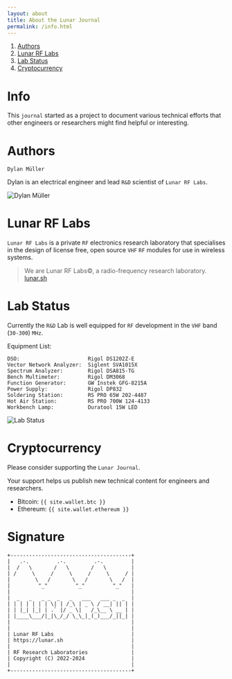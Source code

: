 ```yaml
---
layout: about
title: About the Lunar Journal
permalink: /info.html
---
```


<meta name="robots" content="noindex">

1. [Authors](#authors)
2. [Lunar RF Labs](#lunar-rf-labs)
3. [Lab Status](#lab-status)
4. [Cryptocurrency](#cryptocurrency)

# Info

This `journal` started as a project to document various technical efforts that
other engineers or researchers might find helpful or interesting.

# Authors

`Dylan Müller` 

Dylan is an electrical engineer and lead `R&D` scientist of `Lunar RF Labs`. 

![Dylan Müller](https://lunarjournal.github.io/images/personal/me_bw.jpeg)

# Lunar RF Labs

`Lunar RF Labs` is a private `RF` electronics research laboratory that
specialises in the design of license free, open source `VHF` `RF` modules for use
in wireless systems. 

> We are Lunar RF Labs©, a radio-frequency research laboratory. <br>
[lunar.sh](https://lunar.sh)

# Lab Status

Currently the `R&D` Lab is well equipped for `RF` development in the `VHF` band (`30-300`) `MHz`.

Equipment List:

```
DSO:                      Rigol DS1202Z-E
Vector Network Analyzer:  Siglent SVA1015X
Spectrum Analyzer:        Rigol DSA815-TG
Bench Multimeter:         Rigol DM3068
Function Generator:       GW Instek GFG-8215A
Power Supply:             Rigol DP832
Soldering Station:        RS PRO 65W 202-4487
Hot Air Station:          RS PRO 700W 124-4133
Workbench Lamp:           Duratool 15W LED
```

![Lab Status](https://lunarjournal.github.io/images/personal/lab_latest.JPG)

# Cryptocurrency

Please consider supporting the `Lunar Journal`. 

Your support helps us publish new technical content for engineers and researchers.

* Bitcoin: `{{ site.wallet.btc }}`
* Ethereum: `{{ site.wallet.ethereum }}`

# Signature

```
+---------------------------------------+
|   .-.         .-.         .-.         |
|  /   \       /   \       /   \        |
| /     \     /     \     /     \     / |
|        \   /       \   /       \   /  |
|         "_"         "_"         "_"   |
|                                       |
|  _   _   _ _  _   _   ___   ___ _  _  |
| | | | | | | \| | /_\ | _ \ / __| || | |
| | |_| |_| | .` |/ _ \|   /_\__ \ __ | |
| |____\___/|_|\_/_/ \_\_|_(_)___/_||_| |
|                                       |
|                                       |
| Lunar RF Labs                         |
| https://lunar.sh                      |
|                                       |
| RF Research Laboratories              |
| Copyright (C) 2022-2024               |
|                                       |
+---------------------------------------+
```
